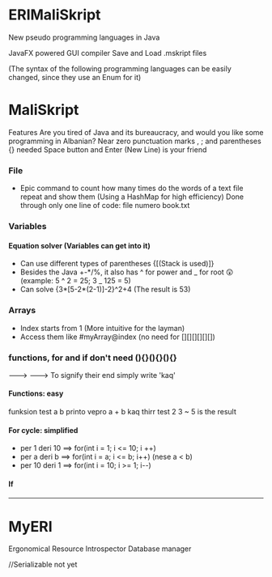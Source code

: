 # ERIMaliSkript
New pseudo programming languages in Java

JavaFX powered GUI compiler
Save and Load .mskript files

(The syntax of the following programming languages can be easily changed, since they use an Enum for it)
# MaliSkript
Features
Are you tired of Java and its bureaucracy, and would you like some programming in Albanian?
Near zero punctuation marks , ; and parentheses {}[]() needed
Space button and Enter (New Line) is your friend


### File
- Epic command to count how many times do the words of a text file repeat and show them (Using a HashMap for high efficiency)
Done through only one line of code: file numero book.txt

### Variables
#### Equation solver (Variables can get into it)
- Can use different types of parentheses {[(Stack is used)]}
- Besides the Java +-*/%, it also has ^ for power and _ for root 😲 (example: 5 ^ 2 = 25; 3 _ 125 = 5)
- Can solve {3*[5-2*(2-1)]-2}^2+4 (The result is 53)



### Arrays
- Index starts from 1 (More intuitive for the layman)
- Access them like #myArray@index (no need for [][][][][][])

### functions, for and if don't need (){}(){}(){}
---> 
---> To signify their end simply write 'kaq'
#### Functions: easy
funksion test a b
printo vepro a + b
kaq
thirr test 2 3
~ 5 is the result
#### For cycle: simplified
- per 1 deri 10 ==> for(int i = 1; i <= 10; i ++)
- per a deri b ==> for(int i = a; i <= b; i++) (nese a < b)
- per 10 deri 1 ==> for(int i = 10; i >= 1; i--)
#### If
----------------------------------------------




# MyERI
Ergonomical Resource Introspector
Database manager


//Serializable not yet
